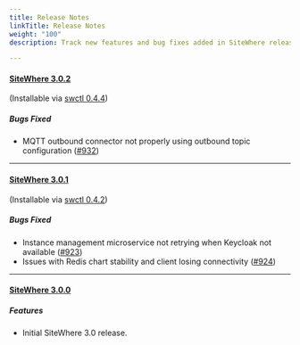 ```yaml
---
title: Release Notes
linkTitle: Release Notes
weight: "100"
description: Track new features and bug fixes added in SiteWhere releases

---
```

#### [**SiteWhere 3.0.2**](https://github.com/sitewhere/sitewhere/releases/tag/v3.0.2)
(Installable via [swctl 0.4.4](https://github.com/sitewhere/swctl/releases/tag/v0.4.4))

##### _Bugs Fixed_
* MQTT outbound connector not properly using outbound topic configuration ([#932](https://github.com/sitewhere/sitewhere/issues/932))

---
#### [**SiteWhere 3.0.1**](https://github.com/sitewhere/sitewhere/releases/tag/v3.0.1)
(Installable via [swctl 0.4.2](https://github.com/sitewhere/swctl/releases/tag/v0.4.2))

##### _Bugs Fixed_
* Instance management microservice not retrying when Keycloak not available ([#923](https://github.com/sitewhere/sitewhere/issues/923))
* Issues with Redis chart stability and client losing connectivity ([#924](https://github.com/sitewhere/sitewhere/issues/924))

---

#### [**SiteWhere 3.0.0**](https://github.com/sitewhere/sitewhere/releases/tag/v3.0.0)

##### _Features_
* Initial SiteWhere 3.0 release.
